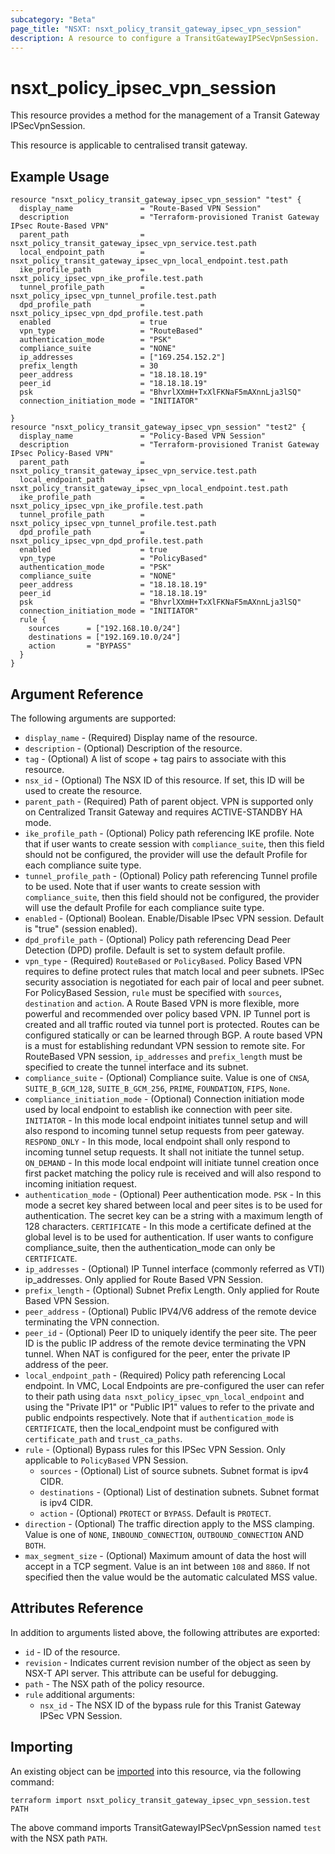 ```yaml
---
subcategory: "Beta"
page_title: "NSXT: nsxt_policy_transit_gateway_ipsec_vpn_session"
description: A resource to configure a TransitGatewayIPSecVpnSession.
---
```


# nsxt_policy_ipsec_vpn_session

This resource provides a method for the management of a Transit Gateway IPSecVpnSession.

This resource is applicable to centralised transit gateway.

## Example Usage

```hcl
resource "nsxt_policy_transit_gateway_ipsec_vpn_session" "test" {
  display_name               = "Route-Based VPN Session"
  description                = "Terraform-provisioned Tranist Gateway IPsec Route-Based VPN"
  parent_path                = nsxt_policy_transit_gateway_ipsec_vpn_service.test.path
  local_endpoint_path        = nsxt_policy_transit_gateway_ipsec_vpn_local_endpoint.test.path
  ike_profile_path           = nsxt_policy_ipsec_vpn_ike_profile.test.path
  tunnel_profile_path        = nsxt_policy_ipsec_vpn_tunnel_profile.test.path
  dpd_profile_path           = nsxt_policy_ipsec_vpn_dpd_profile.test.path
  enabled                    = true
  vpn_type                   = "RouteBased"
  authentication_mode        = "PSK"
  compliance_suite           = "NONE"
  ip_addresses               = ["169.254.152.2"]
  prefix_length              = 30
  peer_address               = "18.18.18.19"
  peer_id                    = "18.18.18.19"
  psk                        = "BhvrlXXmH+TxXlFKNaF5mAXnnLja3lSQ"
  connection_initiation_mode = "INITIATOR"

}
resource "nsxt_policy_transit_gateway_ipsec_vpn_session" "test2" {
  display_name               = "Policy-Based VPN Session"
  description                = "Terraform-provisioned Tranist Gateway IPsec Policy-Based VPN"
  parent_path                = nsxt_policy_transit_gateway_ipsec_vpn_service.test.path
  local_endpoint_path        = nsxt_policy_transit_gateway_ipsec_vpn_local_endpoint.test.path
  ike_profile_path           = nsxt_policy_ipsec_vpn_ike_profile.test.path
  tunnel_profile_path        = nsxt_policy_ipsec_vpn_tunnel_profile.test.path
  dpd_profile_path           = nsxt_policy_ipsec_vpn_dpd_profile.test.path
  enabled                    = true
  vpn_type                   = "PolicyBased"
  authentication_mode        = "PSK"
  compliance_suite           = "NONE"
  peer_address               = "18.18.18.19"
  peer_id                    = "18.18.18.19"
  psk                        = "BhvrlXXmH+TxXlFKNaF5mAXnnLja3lSQ"
  connection_initiation_mode = "INITIATOR"
  rule {
    sources      = ["192.168.10.0/24"]
    destinations = ["192.169.10.0/24"]
    action       = "BYPASS"
  }
}
```

## Argument Reference

The following arguments are supported:

* `display_name` - (Required) Display name of the resource.
* `description` - (Optional) Description of the resource.
* `tag` - (Optional) A list of scope + tag pairs to associate with this resource.
* `nsx_id` - (Optional) The NSX ID of this resource. If set, this ID will be used to create the resource.
* `parent_path` - (Required) Path of parent object. VPN is supported only on Centralized Transit Gateway and requires ACTIVE-STANDBY HA mode.
* `ike_profile_path` - (Optional) Policy path referencing IKE profile. Note that if user wants to create session with `compliance_suite`, then this field should not be configured, the provider will use the default Profile for each compliance suite type.
* `tunnel_profile_path` - (Optional) Policy path referencing Tunnel profile to be used. Note that if user wants to create session with `compliance_suite`, then this field should not be configured, the provider will use the default Profile for each compliance suite type.
* `enabled` - (Optional) Boolean. Enable/Disable IPsec VPN session. Default is "true" (session enabled).
* `dpd_profile_path` - (Optional) Policy path referencing Dead Peer Detection (DPD) profile. Default is set to system default profile.
* `vpn_type` - (Required) `RouteBased` or `PolicyBased`. Policy Based VPN requires to define protect rules that match local and peer subnets. IPSec security association is negotiated for each pair of local and peer subnet. For PolicyBased Session, `rule` must be specified with `sources`, `destination` and `action`. A Route Based VPN is more flexible, more powerful and recommended over policy based VPN. IP Tunnel port is created and all traffic routed via tunnel port is protected. Routes can be configured statically or can be learned through BGP. A route based VPN is a must for establishing redundant VPN session to remote site. For RouteBased VPN session, `ip_addresses` and `prefix_length` must be specified to create the tunnel interface and its subnet.
* `compliance_suite` -  (Optional) Compliance suite. Value is one of `CNSA`, `SUITE_B_GCM_128`, `SUITE_B_GCM_256`, `PRIME`, `FOUNDATION`, `FIPS`, `None`.
* `compliance_initiation_mode` - (Optional) Connection initiation mode used by local endpoint to establish ike connection with peer site. `INITIATOR` - In this mode local endpoint initiates tunnel setup and will also respond to incoming tunnel setup requests from peer gateway. `RESPOND_ONLY` - In this mode, local endpoint shall only respond to incoming tunnel setup requests. It shall not initiate the tunnel setup. `ON_DEMAND` - In this mode local endpoint will initiate tunnel creation once first packet matching the policy rule is received and will also respond to incoming initiation request.
* `authentication_mode` - (Optional) Peer authentication mode. `PSK` - In this mode a secret key shared between local and peer sites is to be used for authentication. The secret key can be a string with a maximum length of 128 characters. `CERTIFICATE` - In this mode a certificate defined at the global level is to be used for authentication. If user wants to configure compliance_suite, then the authentication_mode can only be `CERTIFICATE`.
* `ip_addresses` - (Optional) IP Tunnel interface (commonly referred as VTI) ip_addresses. Only applied for Route Based VPN Session.
* `prefix_length` - (Optional) Subnet Prefix Length. Only applied for Route Based VPN Session.
* `peer_address` - (Optional) Public IPV4/V6 address of the remote device terminating the VPN connection.
* `peer_id` - (Optional) Peer ID to uniquely identify the peer site. The peer ID is the public IP address of the remote device terminating the VPN tunnel. When NAT is configured for the peer, enter the private IP address of the peer.
* `local_endpoint_path` - (Required) Policy path referencing Local endpoint. In VMC, Local Endpoints are pre-configured the user can refer to their path using `data nsxt_policy_ipsec_vpn_local_endpoint` and using the "Private IP1" or "Public IP1" values to refer to the private and public endpoints respectively. Note that if `authentication_mode` is `CERTIFICATE`, then the local_endpoint must be configured with `certificate_path` and `trust_ca_paths`.
* `rule` - (Optional) Bypass rules for this IPSec VPN Session. Only applicable to `PolicyBased` VPN Session.
    * `sources` - (Optional) List of source subnets. Subnet format is ipv4 CIDR.
    * `destinations` - (Optional) List of destination subnets. Subnet format is ipv4 CIDR.
    * `action` - (Optional) `PROTECT` or `BYPASS`. Default is `PROTECT`.
* `direction` - (Optional) The traffic direction apply to the MSS clamping. Value is one of `NONE`, `INBOUND_CONNECTION`, `OUTBOUND_CONNECTION` AND `BOTH`.
* `max_segment_size` - (Optional) Maximum amount of data the host will accept in a TCP segment. Value is an int between `108` and `8860`. If not specified then the value would be the automatic calculated MSS value.

## Attributes Reference

In addition to arguments listed above, the following attributes are exported:

* `id` - ID of the resource.
* `revision` - Indicates current revision number of the object as seen by NSX-T API server. This attribute can be useful for debugging.
* `path` - The NSX path of the policy resource.
* `rule` additional arguments:
  * `nsx_id` - The NSX ID of the bypass rule for this Tranist Gateway IPSec VPN Session.
## Importing

An existing object can be [imported][docs-import] into this resource, via the following command:

[docs-import]: https://www.terraform.io/cli/import

```
terraform import nsxt_policy_transit_gateway_ipsec_vpn_session.test PATH
```

The above command imports TransitGatewayIPSecVpnSession named `test` with the NSX path `PATH`.
